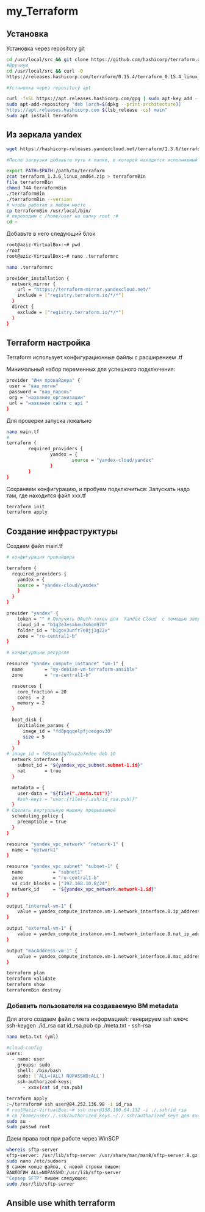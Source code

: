 # my_Terraform

## Установка

Установка через repository git

```bash
cd /usr/local/src && git clone https://github.com/hashicorp/terraform.git
#Вручную
cd /usr/local/src && curl -O 
https://releases.hashicorp.com/terraform/0.15.4/terraform_0.15.4_linux_arm.zip 

#Установка через repository apt

curl -fsSL https://apt.releases.hashicorp.com/gpg | sudo apt-key add -
sudo apt-add-repository "deb [arch=$(dpkg --print-architecture)] 
https://apt.releases.hashicorp.com $(lsb_release -cs) main"
sudo apt install terraform
 ```

## Из зеркала yandex

 ```bash
 wget https://hashicorp-releases.yandexcloud.net/terraform/1.3.6/terraform_1.3.6_linux_amd64.zip

#После загрузки добавьте путь к папке, в которой находится исполняемый файл, в переменную PATH:

export PATH=$PATH:/path/to/terraform
zcat terraform_1.3.6_linux_amd64.zip > terraformBin
file terraformBin
chmod 744 terraformBin
./terraformBin
./terraformBin --version
# чтобы работал в любом месте
cp terraformBin /usr/local/bin/
# переходим с /home/user на папку root :#
cd ~
```

Добавьте в него следующий блок

```bash
root@aziz-VirtualBox:~# pwd
/root
root@aziz-VirtualBox:~# nano .terraformrc

nano .terraformrc

provider_installation {
  network_mirror {
    url = "https://terraform-mirror.yandexcloud.net/"
    include = ["registry.terraform.io/*/*"]
  }
  direct {
    exclude = ["registry.terraform.io/*/*"]
  }
}
```

## Terraform настройка

 Terraform использует конфигурационные файлы с расширением .tf 

Минимальный набор переменных для успешного 
подключения:

```bash
provider "Имя провайдера" {
 user = "ваш_логин"
 password = "ваш_пароль"
 org = "название_организации"
 url = "название сайта с api "
}

```
Для проверки запуска локально

```bash
nano main.tf
# 
terraform {
        required_providers {
                yandex = {
                        source = "yandex-cloud/yandex"
                }
        }
} 
```

Сохраняем конфигурацию, и пробуем подключиться:
Запускать надо там, где находится файл xxx.tf

```bash
terraform init
terraform apply
```

## Создание инфраструктуры

Создаем файл main.tf

```bash
# конфигурация провайдера

terraform {
  required_providers {
    yandex = {
    source = "yandex-cloud/yandex"
    }
  }
}

provider "yandex" {
    token = "" # Получить OAuth-токен для  Yandex Cloud  с помощью запроса к Яндекс OAuth https://cloud.yandex.ru/docs/iam/concepts/authorization/oauth-token"
    cloud_id = "b1g3e3esaheu3s6on970"
    folder_id = "b1gov3unfr7e8jj3g22v"
    zone = "ru-central1-b"
}

# конфигурации ресурсов

resource "yandex_compute_instance" "vm-1" {
  name        = "my-debian-vm-terraform-ansible"
  zone        = "ru-central1-b"

  resources {
    core_fraction = 20
    cores  = 2
    memory = 2
  }

  boot_disk {
    initialize_params {
      image_id = "fd8pqqqelpfjceogov30" 
      size = 5
    }
  }
# image_id = fd8suc83g7bvp2o7edee deb 10
  network_interface {
    subnet_id = "${yandex_vpc_subnet.subnet-1.id}"
    nat       = true
  }

  metadata = {
    user-data = "${file("./meta.txt")}"
    #ssh-keys = "user:{file(~/.ssh/id_rsa.pub)}"
  }
# Сделать виртуальную машину прерываемой
  scheduling_policy {
    preemptible = true
  }
}

resource "yandex_vpc_network" "network-1" {
  name = "network1"
}

resource "yandex_vpc_subnet" "subnet-1" {
  name           = "subnet1"
  zone           = "ru-central1-b"
  v4_cidr_blocks = ["192.168.10.0/24"]
  network_id     = "${yandex_vpc_network.network-1.id}"
}

output "internal-vm-1" {
    value = yandex_compute_instance.vm-1.network_interface.0.ip_address
}

output "external-vm-1" {
    value = yandex_compute_instance.vm-1.network_interface.0.nat_ip_address
}

output "macAddress-vm-1" {
    value = yandex_compute_instance.vm-1.network_interface.0.mac_address
}
```

```bash
terraform plan
terraform validate
terraform show
terraformBin destroy

```

### Добавить пользователя на создаваемую ВМ metadata

Для этого создаем файл с мета информацией:
генерируем ssh ключ:
ssh-keygen ./id_rsa
cat id_rsa.pub cp ./meta.txt - ssh-rsa

```bash
nano meta.txt (yml) 

#cloud-config
users:
  - name: user
    groups: sudo
    shell: /bin/bash
    sudo: ['ALL=(ALL) NOPASSWD:ALL']
    ssh-authorized-keys:
      - xxxx(cat id_rsa.pub)
```

```bash
terraform apply
:~/terraform# ssh user@84.252.136.98 -i id_rsa
# root@aziz-VirtualBox:~# ssh user@158.160.64.132 -i ./.ssh/id_rsa
# cp /home/user/./.ssh/authorized_keys ~/./.ssh/authorized_keys для входа по root ssh 
sudo su -
sudo passwd root
```

Даем права root при работе через WinSCP

```bash
whereis sftp-server
sftp-server: /usr/lib/sftp-server /usr/share/man/man8/sftp-server.8.gz
sudo nano /etc/sudoers
В самом конце файла, с новой строки пишем:
ВАШЛОГИН ALL=NOPASSWD:/usr/lib/sftp-server
"Сервер SFTP" пишем следующее:
sudo /usr/lib/sftp-server
```

## Ansible use whith terraform
